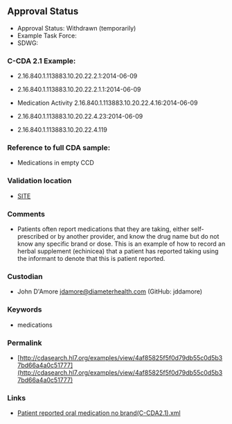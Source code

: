 ## Approval Status 

* Approval Status: Withdrawn (temporarily)
* Example Task Force:
* SDWG:

### C-CDA 2.1 Example:

* 2.16.840.1.113883.10.20.22.2.1:2014-06-09

* 2.16.840.1.113883.10.20.22.2.1.1:2014-06-09

* Medication Activity 2.16.840.1.113883.10.20.22.4.16:2014-06-09

* 2.16.840.1.113883.10.20.22.4.23:2014-06-09
* 2.16.840.1.113883.10.20.22.4.119
### Reference to full CDA sample:
* Medications in empty CCD


### Validation location

* [SITE](https://site.healthit.gov/sandbox-ccda/ccda-validator)


### Comments

* Patients often report medications that they are taking, either self-prescribed or by another provider, and know the drug name but do not know any specific brand or dose. This is an example of how to record an herbal supplement (echinicea) that a patient has reported taking using the informant to denote that this is patient reported.
### Custodian

* John D'Amore jdamore@diameterhealth.com (GitHub: jddamore)



### Keywords

* medications


### Permalink

* [http://cdasearch.hl7.org/examples/view/4af85825f5f0d79db55c0d5b37bd66a4a0c51777](http://cdasearch.hl7.org/examples/view/4af85825f5f0d79db55c0d5b37bd66a4a0c51777)

### Links

* [Patient reported oral medication no brand(C-CDA2.1).xml](https://github.com/HL7/C-CDA-Examples/tree/master/Medications/Patient%20reported%20oral%20medication/Patient%20reported%20oral%20medication%20no%20brand%28C-CDA2.1%29.xml)

